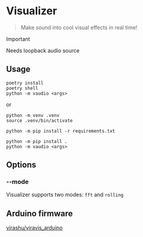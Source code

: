 # Visualizer

> Make sound into cool visual effects in real time!

> [!IMPORTANT]  
> Needs loopback audio source

## Usage

```shell
poetry install
poetry shell
python -m vaudio <args>
```

or

```shell
python -m venv .venv
source .venv/bin/activate

python -m pip install -r requirements.txt

python -m pip install .
python -m vaudio <args>
```

## Options

### --mode

Visualizer supports two modes: `fft` and `rolling`

## Arduino firmware

[virashu/viravis_arduino](https://github.com/virashu/viravis_arduino)
